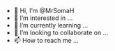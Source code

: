 - 👋 Hi, I’m @MrSomaH
- 👀 I’m interested in ...
- 🌱 I’m currently learning ...
- 💞️ I’m looking to collaborate on ...
- 📫 How to reach me ...

<!---
MrSomaH/MrSomaH is a ✨ special ✨ repository because its `README.md` (this file) appears on your GitHub profile.
You can click the Preview link to take a look at your changes.
--->
